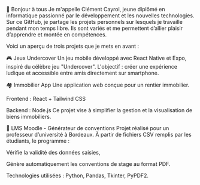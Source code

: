 👋 Bonjour à tous
Je m'appelle Clément Cayrol, jeune diplômé en informatique passionné par le développement et les nouvelles technologies.
Sur ce GitHub, je partage les projets personnels sur lesquels je travaille pendant mon temps libre. Ils sont variés et me permettent d’allier plaisir d’apprendre et montée en compétences.

Voici un aperçu de trois projets que je mets en avant :

🎮 Jeux Undercover
Un jeu mobile développé avec React Native et Expo, inspiré du célèbre jeu "Undercover". L'objectif : créer une expérience ludique et accessible entre amis directement sur smartphone.

🏘️ Immobilier App
Une application web conçue pour un rentier immobilier.

Frontend : React + Tailwind CSS

Backend : Node.js
Ce projet vise à simplifier la gestion et la visualisation de biens immobiliers.

📄 LMS Moodle - Générateur de conventions
Projet réalisé pour un professeur d’université à Bordeaux.
À partir de fichiers CSV remplis par les étudiants, le programme :

Vérifie la validité des données saisies,

Génère automatiquement les conventions de stage au format PDF.

Technologies utilisées : Python, Pandas, Tkinter, PyPDF2.
